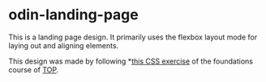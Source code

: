 # odin-landing-page

This is a landing page design. It primarily uses the flexbox layout mode for laying out and aligning elements.

This design was made by following *[this CSS exercise](https://www.theodinproject.com/lessons/foundations-landing-page) of the foundations course of [TOP](https://www.theodinproject.com/).